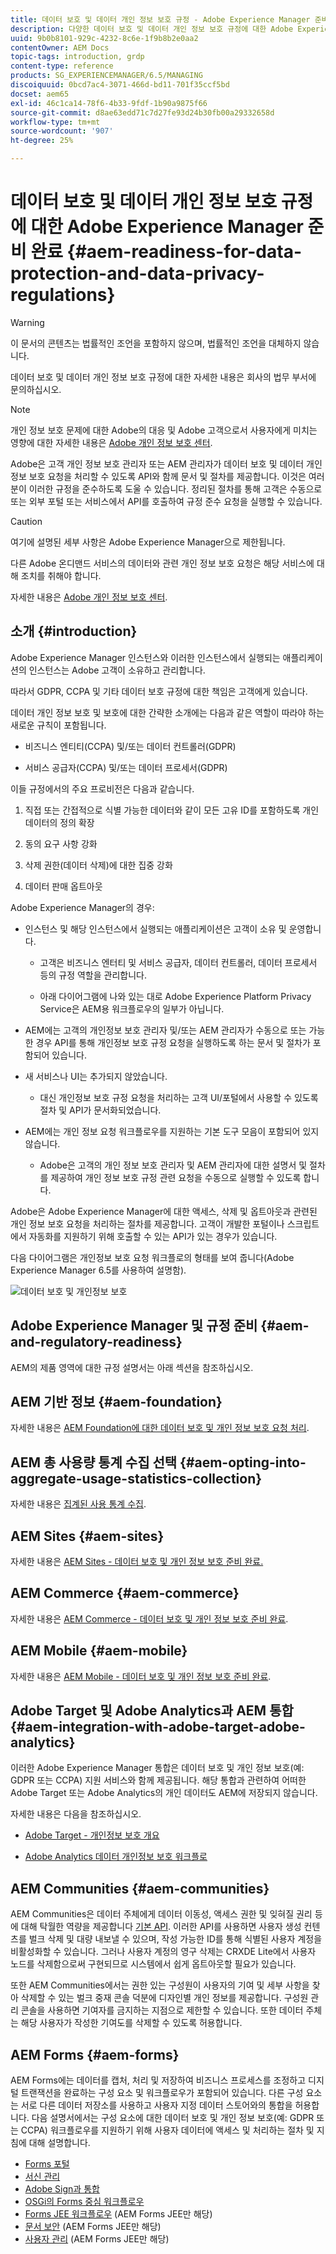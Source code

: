 ```yaml
---
title: 데이터 보호 및 데이터 개인 정보 보호 규정 - Adobe Experience Manager 준비 완료
description: 다양한 데이터 보호 및 데이터 개인 정보 보호 규정에 대한 Adobe Experience Manager 지원에 대해 알아봅니다. 여기에는 EU GDPR(일반 데이터 보호 규정), 캘리포니아 소비자 개인 정보 보호법 및 새 AEM 프로젝트를 구현할 때 준수하는 방법이 포함되어 있습니다.
uuid: 9b0b8101-929c-4232-8c6e-1f9b8b2e0aa2
contentOwner: AEM Docs
topic-tags: introduction, grdp
content-type: reference
products: SG_EXPERIENCEMANAGER/6.5/MANAGING
discoiquuid: 0bcd7ac4-3071-466d-bd11-701f35ccf5bd
docset: aem65
exl-id: 46c1ca14-78f6-4b33-9fdf-1b90a9875f66
source-git-commit: d8ae63edd71c7d27fe93d24b30fb00a29332658d
workflow-type: tm+mt
source-wordcount: '907'
ht-degree: 25%

---
```


# 데이터 보호 및 데이터 개인 정보 보호 규정에 대한 Adobe Experience Manager 준비 완료 {#aem-readiness-for-data-protection-and-data-privacy-regulations}

>[!WARNING]
>
>이 문서의 콘텐츠는 법률적인 조언을 포함하지 않으며, 법률적인 조언을 대체하지 않습니다.
>
>데이터 보호 및 데이터 개인 정보 보호 규정에 대한 자세한 내용은 회사의 법무 부서에 문의하십시오.

>[!NOTE]
>
>개인 정보 보호 문제에 대한 Adobe의 대응 및 Adobe 고객으로서 사용자에게 미치는 영향에 대한 자세한 내용은 [Adobe 개인 정보 보호 센터](https://www.adobe.com/kr/privacy.html).

Adobe은 고객 개인 정보 보호 관리자 또는 AEM 관리자가 데이터 보호 및 데이터 개인 정보 보호 요청을 처리할 수 있도록 API와 함께 문서 및 절차를 제공합니다. 이것은 여러분이 이러한 규정을 준수하도록 도울 수 있습니다. 정리된 절차를 통해 고객은 수동으로 또는 외부 포털 또는 서비스에서 API를 호출하여 규정 준수 요청을 실행할 수 있습니다.

>[!CAUTION]
>
>여기에 설명된 세부 사항은 Adobe Experience Manager으로 제한됩니다.
>
>다른 Adobe 온디맨드 서비스의 데이터와 관련 개인 정보 보호 요청은 해당 서비스에 대해 조치를 취해야 합니다.
>
>자세한 내용은 [Adobe 개인 정보 보호 센터](https://www.adobe.com/kr/privacy.html).

## 소개 {#introduction}

Adobe Experience Manager 인스턴스와 이러한 인스턴스에서 실행되는 애플리케이션의 인스턴스는 Adobe 고객이 소유하고 관리합니다.

따라서 GDPR, CCPA 및 기타 데이터 보호 규정에 대한 책임은 고객에게 있습니다.

데이터 개인 정보 보호 및 보호에 대한 간략한 소개에는 다음과 같은 역할이 따라야 하는 새로운 규칙이 포함됩니다.

* 비즈니스 엔티티(CCPA) 및/또는 데이터 컨트롤러(GDPR)

* 서비스 공급자(CCPA) 및/또는 데이터 프로세서(GDPR)

이들 규정에서의 주요 프로비전은 다음과 같습니다.

1. 직접 또는 간접적으로 식별 가능한 데이터와 같이 모든 고유 ID를 포함하도록 개인 데이터의 정의 확장

2. 동의 요구 사항 강화

3. 삭제 권한(데이터 삭제)에 대한 집중 강화

4. 데이터 판매 옵트아웃

Adobe Experience Manager의 경우:

* 인스턴스 및 해당 인스턴스에서 실행되는 애플리케이션은 고객이 소유 및 운영합니다.

   * 고객은 비즈니스 엔터티 및 서비스 공급자, 데이터 컨트롤러, 데이터 프로세서 등의 규정 역할을 관리합니다.

   * 아래 다이어그램에 나와 있는 대로 Adobe Experience Platform Privacy Service은 AEM용 워크플로우의 일부가 아닙니다.

* AEM에는 고객의 개인정보 보호 관리자 및/또는 AEM 관리자가 수동으로 또는 가능한 경우 API를 통해 개인정보 보호 규정 요청을 실행하도록 하는 문서 및 절차가 포함되어 있습니다.

* 새 서비스나 UI는 추가되지 않았습니다.

   * 대신 개인정보 보호 규정 요청을 처리하는 고객 UI/포털에서 사용할 수 있도록 절차 및 API가 문서화되었습니다.

* AEM에는 개인 정보 요청 워크플로우를 지원하는 기본 도구 모음이 포함되어 있지 않습니다.

   * Adobe은 고객의 개인 정보 보호 관리자 및 AEM 관리자에 대한 설명서 및 절차를 제공하여 개인 정보 보호 규정 관련 요청을 수동으로 실행할 수 있도록 합니다.

Adobe은 Adobe Experience Manager에 대한 액세스, 삭제 및 옵트아웃과 관련된 개인 정보 보호 요청을 처리하는 절차를 제공합니다. 고객이 개발한 포털이나 스크립트에서 자동화를 지원하기 위해 호출할 수 있는 API가 있는 경우가 있습니다.

다음 다이어그램은 개인정보 보호 요청 워크플로의 형태를 보여 줍니다(Adobe Experience Manager 6.5를 사용하여 설명함).

![데이터 보호 및 개인정보 보호](assets/data-protection-and-privacy-01.png)

## Adobe Experience Manager 및 규정 준비 {#aem-and-regulatory-readiness}

AEM의 제품 영역에 대한 규정 설명서는 아래 섹션을 참조하십시오.

## AEM 기반 정보 {#aem-foundation}

자세한 내용은 [AEM Foundation에 대한 데이터 보호 및 개인 정보 보호 요청 처리](/help/sites-administering/handling-gdpr-requests-for-aem-platform.md).

## AEM 총 사용량 통계 수집 선택 {#aem-opting-into-aggregate-usage-statistics-collection}

자세한 내용은 [집계된 사용 통계 수집](/help/sites-deploying/opt-in-aggregated-usage-statistics.md).

## AEM Sites {#aem-sites}

자세한 내용은 [AEM Sites - 데이터 보호 및 개인 정보 보호 준비 완료.](/help/sites-administering/gdpr-compliance-sites.md)

## AEM Commerce {#aem-commerce}

자세한 내용은 [AEM Commerce - 데이터 보호 및 개인 정보 보호 준비 완료](/help/sites-administering/gdpr-compliance-commerce.md).

## AEM Mobile {#aem-mobile}

자세한 내용은 [AEM Mobile - 데이터 보호 및 개인 정보 보호 준비 완료](/help/mobile/aem-mobile-gdpr-compliance.md).

## Adobe Target 및 Adobe Analytics과 AEM 통합 {#aem-integration-with-adobe-target-adobe-analytics}

이러한 Adobe Experience Manager 통합은 데이터 보호 및 개인 정보 보호(예: GDPR 또는 CCPA) 지원 서비스와 함께 제공됩니다. 해당 통합과 관련하여 어떠한 Adobe Target 또는 Adobe Analytics의 개인 데이터도 AEM에 저장되지 않습니다.

자세한 내용은 다음을 참조하십시오.

* [Adobe Target - 개인정보 보호 개요](https://developer.adobe.com/target/before-implement/privacy/cmp-privacy-and-general-data-protection-regulation/?lang=en)

* [Adobe Analytics 데이터 개인정보 보호 워크플로](https://experienceleague.adobe.com/docs/analytics/admin/admin-tools/data-governance/an-gdpr-workflow.html)

## AEM Communities {#aem-communities}

AEM Communities은 데이터 주체에게 데이터 이동성, 액세스 권한 및 잊혀질 권리 등에 대해 탁월한 역량을 제공합니다 [기본 API](/help/communities/user-ugc-management-service.md). 이러한 API를 사용하면 사용자 생성 컨텐츠를 벌크 삭제 및 대량 내보낼 수 있으며, 작성 가능한 ID를 통해 식별된 사용자 계정을 비활성화할 수 있습니다. 그러나 사용자 계정의 영구 삭제는 CRXDE Lite에서 사용자 노드를 삭제함으로써 구현되므로 시스템에서 쉽게 옵트아웃할 필요가 있습니다.

또한 AEM Communities에서는 권한 있는 구성원이 사용자의 기여 및 세부 사항을 찾아 삭제할 수 있는 벌크 중재 콘솔 덕분에 디자인별 개인 정보를 제공합니다. 구성원 관리 콘솔을 사용하면 기여자를 금지하는 지점으로 제한할 수 있습니다. 또한 데이터 주체는 해당 사용자가 작성한 기여도를 삭제할 수 있도록 허용합니다.

## AEM Forms {#aem-forms}

AEM Forms에는 데이터를 캡처, 처리 및 저장하여 비즈니스 프로세스를 조정하고 디지털 트랜잭션을 완료하는 구성 요소 및 워크플로우가 포함되어 있습니다. 다른 구성 요소는 서로 다른 데이터 저장소를 사용하고 사용자 지정 데이터 스토어와의 통합을 허용합니다. 다음 설명서에서는 구성 요소에 대한 데이터 보호 및 개인 정보 보호(예: GDPR 또는 CCPA) 워크플로우를 지원하기 위해 사용자 데이터에 액세스 및 처리하는 절차 및 지침에 대해 설명합니다.

* [Forms 포털](/help/forms/using/forms-portal-handling-user-data.md)
* [서신 관리](/help/forms/using/correspondence-management-handling-user-data.md)
* [Adobe Sign과 통합](/help/forms/using/integration-adobe-sign-handling-user-data.md)
* [OSGi의 Forms 중심 워크플로우](/help/forms/using/forms-workflow-osgi-handling-user-data.md)
* [Forms JEE 워크플로우](/help/forms/using/forms-workflow-jee-handling-user-data.md) (AEM Forms JEE만 해당)
* [문서 보안](/help/forms/using/document-security-handling-user-data.md) (AEM Forms JEE만 해당)
* [사용자 관리](/help/forms/using/user-management-handling-user-data.md) (AEM Forms JEE만 해당)
